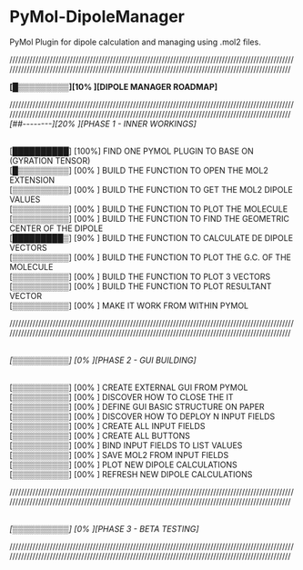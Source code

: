 # PyMol-DipoleManager

PyMol Plugin for dipole calculation and managing using .mol2 files.

/////////////////////////////////////////////////////////////////////////////////////////////////////////////////////////////////////////////////////////////////////////////////////////////////////

<b>[█▒▒▒▒▒▒▒▒▒][10% ][DIPOLE MANAGER ROADMAP]</b>

/////////////////////////////////////////////////////////////////////////////////////////////////////////////////////////////////////////////////////////////////////////////////////////////////////
<br><i>[##--------][20% ][PHASE 1 - INNER WORKINGS]</i>


<br>[██████████] [100%] FIND ONE PYMOL PLUGIN TO BASE ON (GYRATION TENSOR)
<br>[█▒▒▒▒▒▒▒▒▒] [00% ] BUILD THE FUNCTION TO OPEN THE MOL2 EXTENSION
<br>[▒▒▒▒▒▒▒▒▒▒] [00% ] BUILD THE FUNCTION TO GET THE MOL2 DIPOLE VALUES
<br>[▒▒▒▒▒▒▒▒▒▒] [00% ] BUILD THE FUNCTION TO PLOT THE MOLECULE
<br>[▒▒▒▒▒▒▒▒▒▒] [00% ] BUILD THE FUNCTION TO FIND THE GEOMETRIC CENTER OF THE DIPOLE
<br>[█████████▒] [90% ] BUILD THE FUNCTION TO CALCULATE DE DIPOLE VECTORS
<br>[▒▒▒▒▒▒▒▒▒▒] [00% ] BUILD THE FUNCTION TO PLOT THE G.C. OF THE MOLECULE 
<br>[▒▒▒▒▒▒▒▒▒▒] [00% ] BUILD THE FUNCTION TO PLOT 3 VECTORS
<br>[▒▒▒▒▒▒▒▒▒▒] [00% ] BUILD THE FUNCTION TO PLOT RESULTANT VECTOR
<br>[▒▒▒▒▒▒▒▒▒▒] [00% ] MAKE IT WORK FROM WITHIN PYMOL
 
/////////////////////////////////////////////////////////////////////////////////////////////////////////////////////////////////////////////////////////////////////////////////////////////////////

<br><i>[▒▒▒▒▒▒▒▒▒▒] [0%  ][PHASE 2 - GUI BUILDING]</i>


<br>[▒▒▒▒▒▒▒▒▒▒] [00% ] CREATE EXTERNAL GUI FROM PYMOL
<br>[▒▒▒▒▒▒▒▒▒▒] [00% ] DISCOVER HOW TO CLOSE THE IT
<br>[▒▒▒▒▒▒▒▒▒▒] [00% ] DEFINE GUI BASIC STRUCTURE ON PAPER
<br>[▒▒▒▒▒▒▒▒▒▒] [00% ] DISCOVER HOW TO DEPLOY N INPUT FIELDS
<br>[▒▒▒▒▒▒▒▒▒▒] [00% ] CREATE ALL INPUT FIELDS
<br>[▒▒▒▒▒▒▒▒▒▒] [00% ] CREATE ALL BUTTONS
<br>[▒▒▒▒▒▒▒▒▒▒] [00% ] BIND INPUT FIELDS TO LIST VALUES
<br>[▒▒▒▒▒▒▒▒▒▒] [00% ] SAVE MOL2 FROM INPUT FIELDS
<br>[▒▒▒▒▒▒▒▒▒▒] [00% ] PLOT NEW DIPOLE CALCULATIONS
<br>[▒▒▒▒▒▒▒▒▒▒] [00% ] REFRESH NEW DIPOLE CALCULATIONS 


/////////////////////////////////////////////////////////////////////////////////////////////////////////////////////////////////////////////////////////////////////////////////////////////////////

<br><i>[▒▒▒▒▒▒▒▒▒▒] [0%  ][PHASE 3 - BETA TESTING]</i>

/////////////////////////////////////////////////////////////////////////////////////////////////////////////////////////////////////////////////////////////////////////////////////////////////////


